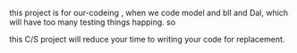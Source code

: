   this project is for our-codeing , when we code model and bll and Dal, which will have too many testing things happing. so 
   
 this C/S project will reduce your time to writing your code for replacement.